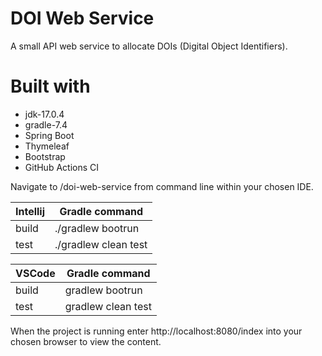 # DOI Web Service
A small API web service to allocate DOIs (Digital Object Identifiers).

# Built with
* jdk-17.0.4
* gradle-7.4
* Spring Boot
* Thymeleaf
* Bootstrap
* GitHub Actions CI

Navigate to /doi-web-service from command line within your chosen IDE.

| Intellij      |   Gradle command        |
| ------------- | ----------------------- |
| build         |   ./gradlew bootrun     |
| test          |   ./gradlew clean test  |

| VSCode        |   Gradle command        |
| ------------- | ----------------------- |
| build         |   gradlew bootrun       |
| test          |   gradlew clean test    |

When the project is running enter http://localhost:8080/index into your chosen browser to view the content.
